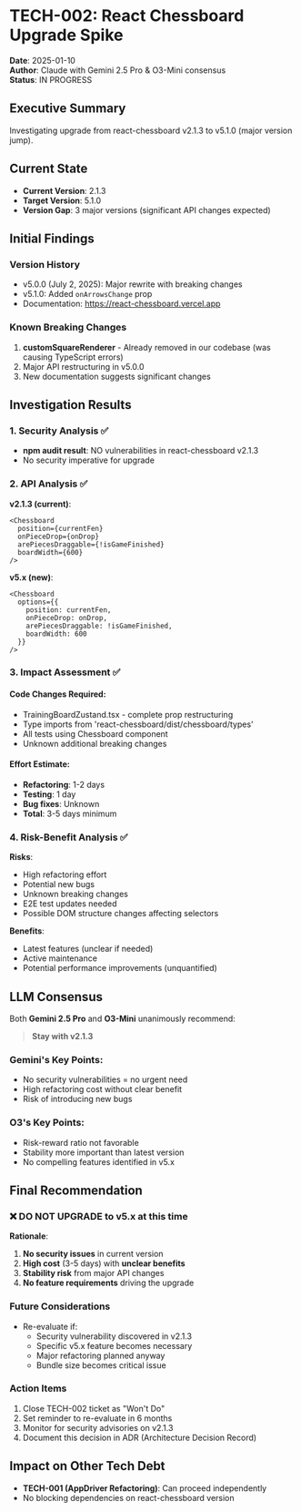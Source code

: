 # TECH-002: React Chessboard Upgrade Spike

**Date**: 2025-01-10  
**Author**: Claude with Gemini 2.5 Pro & O3-Mini consensus  
**Status**: IN PROGRESS

## Executive Summary

Investigating upgrade from react-chessboard v2.1.3 to v5.1.0 (major version jump).

## Current State

- **Current Version**: 2.1.3
- **Target Version**: 5.1.0
- **Version Gap**: 3 major versions (significant API changes expected)

## Initial Findings

### Version History
- v5.0.0 (July 2, 2025): Major rewrite with breaking changes
- v5.1.0: Added `onArrowsChange` prop
- Documentation: https://react-chessboard.vercel.app

### Known Breaking Changes
1. **customSquareRenderer** - Already removed in our codebase (was causing TypeScript errors)
2. Major API restructuring in v5.0.0
3. New documentation suggests significant changes

## Investigation Results

### 1. Security Analysis ✅
- **npm audit result**: NO vulnerabilities in react-chessboard v2.1.3
- No security imperative for upgrade

### 2. API Analysis ✅
**v2.1.3 (current)**:
```tsx
<Chessboard 
  position={currentFen}
  onPieceDrop={onDrop}
  arePiecesDraggable={!isGameFinished}
  boardWidth={600}
/>
```

**v5.x (new)**:
```tsx
<Chessboard 
  options={{
    position: currentFen,
    onPieceDrop: onDrop,
    arePiecesDraggable: !isGameFinished,
    boardWidth: 600
  }}
/>
```

### 3. Impact Assessment ✅

#### Code Changes Required:
- TrainingBoardZustand.tsx - complete prop restructuring
- Type imports from 'react-chessboard/dist/chessboard/types'
- All tests using Chessboard component
- Unknown additional breaking changes

#### Effort Estimate:
- **Refactoring**: 1-2 days
- **Testing**: 1 day
- **Bug fixes**: Unknown
- **Total**: 3-5 days minimum

### 4. Risk-Benefit Analysis ✅

**Risks**:
- High refactoring effort
- Potential new bugs
- Unknown breaking changes
- E2E test updates needed
- Possible DOM structure changes affecting selectors

**Benefits**:
- Latest features (unclear if needed)
- Active maintenance
- Potential performance improvements (unquantified)

## LLM Consensus

Both **Gemini 2.5 Pro** and **O3-Mini** unanimously recommend:
> **Stay with v2.1.3**

### Gemini's Key Points:
- No security vulnerabilities = no urgent need
- High refactoring cost without clear benefit
- Risk of introducing new bugs

### O3's Key Points:
- Risk-reward ratio not favorable
- Stability more important than latest version
- No compelling features identified in v5.x

## Final Recommendation

### ❌ DO NOT UPGRADE to v5.x at this time

**Rationale**:
1. **No security issues** in current version
2. **High cost** (3-5 days) with **unclear benefits**
3. **Stability risk** from major API changes
4. **No feature requirements** driving the upgrade

### Future Considerations
- Re-evaluate if:
  - Security vulnerability discovered in v2.1.3
  - Specific v5.x feature becomes necessary
  - Major refactoring planned anyway
  - Bundle size becomes critical issue

### Action Items
1. Close TECH-002 ticket as "Won't Do"
2. Set reminder to re-evaluate in 6 months
3. Monitor for security advisories on v2.1.3
4. Document this decision in ADR (Architecture Decision Record)

## Impact on Other Tech Debt
- **TECH-001 (AppDriver Refactoring)**: Can proceed independently
- No blocking dependencies on react-chessboard version